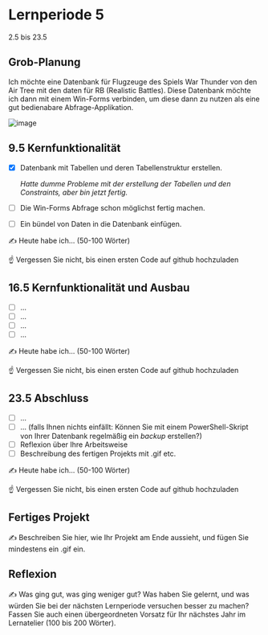 # Lernperiode 5

2.5 bis 23.5

## Grob-Planung

Ich möchte eine Datenbank für Flugzeuge des Spiels War Thunder von den Air Tree mit den daten für RB (Realistic Battles).
Diese Datenbank möchte ich dann mit einem Win-Forms verbinden, um diese dann zu nutzen als eine gut bedienabare Abfrage-Applikation.

![image](https://github.com/user-attachments/assets/fce34f70-7ae7-47b6-ac05-59c870035dc0)


## 9.5 Kernfunktionalität

- [x] Datenbank mit Tabellen und deren Tabellenstruktur erstellen.
  
  _Hatte dumme Probleme mit der erstellung der Tabellen und den Constraints, aber bin jetzt fertig._
- [ ] Die Win-Forms Abfrage schon möglichst fertig machen.
- [ ] Ein bündel von Daten in die Datenbank einfügen.


✍️ Heute habe ich... (50-100 Wörter)

☝️ Vergessen Sie nicht, bis einen ersten Code auf github hochzuladen

## 16.5 Kernfunktionalität und Ausbau

- [ ] ...
- [ ] ...
- [ ] ...
- [ ] ...

✍️ Heute habe ich... (50-100 Wörter)

☝️ Vergessen Sie nicht, bis einen ersten Code auf github hochzuladen

## 23.5 Abschluss

- [ ] ...
- [ ] ... (falls Ihnen nichts einfällt: Können Sie mit einem PowerShell-Skript von Ihrer Datenbank regelmäßig ein *backup* erstellen?)
- [ ] Reflexion über Ihre Arbeitsweise
- [ ] Beschreibung des fertigen Projekts mit .gif etc.

✍️ Heute habe ich... (50-100 Wörter)

☝️ Vergessen Sie nicht, bis einen ersten Code auf github hochzuladen

## Fertiges Projekt

✍️ Beschreiben Sie hier, wie Ihr Projekt am Ende aussieht, und fügen Sie mindestens ein .gif ein.

## Reflexion

✍️ Was ging gut, was ging weniger gut? Was haben Sie gelernt, und was würden Sie bei der nächsten Lernperiode versuchen besser zu machen? Fassen Sie auch einen übergeordneten Vorsatz für Ihr nächstes Jahr im Lernatelier (100 bis 200 Wörter).
